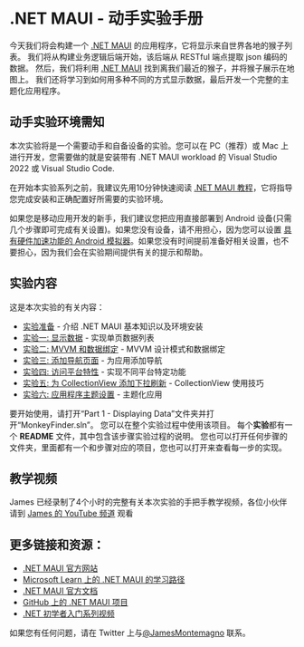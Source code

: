 # .NET MAUI - 动手实验手册

今天我们将会构建一个 [.NET MAUI](https://docs.microsoft.com/dotnet/maui?WT.mc_id=friends-mauiworkshop-jamont) 的应用程序，它将显示来自世界各地的猴子列表。 我们将从构建业务逻辑后端开始，该后端从 RESTful 端点提取 json 编码的数据。 然后，我们将利用 [.NET MAUI](https://docs.microsoft.com/xamarin/essentials/index?WT.mc_id=friends-mauiworkshop-jamont) 找到离我们最近的猴子，并将猴子展示在地图上。 我们还将学习到如何用多种不同的方式显示数据，最后开发一个完整的主题化应用程序。

## 动手实验环境需知
本次实验将是一个需要动手和自备设备的实验。您可以在 PC（推荐）或 Mac 上进行开发，您需要做的就是安装带有 .NET MAUI workload 的 Visual Studio 2022 或 Visual Studio Code.

在开始本实验系列之前，我建议先用10分钟快速阅读 [.NET MAUI 教程](https://docs.microsoft.com/dotnet/maui/get-started/first-app?WT.mc_id=friends-mauiworkshop-jamont)，它将指导您完成安装和正确配置好所需要的实验环境。

如果您是移动应用开发的新手，我们建议您把应用直接部署到 Android 设备(只需几个步骤即可完成有关设置)。如果您没有设备，请不用担心，因为您可以设置 [具有硬件加速功能的 Android 模拟器](https://docs.microsoft.com/xamarin/android/get-started/installation/android-emulator?WT.mc_id=friends-mauiworkshop-jamont)。如果您没有时间提前准备好相关设置，也不要担心，因为我们会在实验期间提供有关的提示和帮助。

## 实验内容

这是本次实验的有关内容：

* [实验准备](Part%200%20-%20Overview/README.zh-cn.md) - 介绍 .NET MAUI 基本知识以及环境安装 
* [实验一: 显示数据](Part%201%20-%20Displaying%20Data/README.zh-cn.md) - 实现单页数据列表
* [实验二: MVVM 和数据绑定](Part%202%20-%20MVVM/README.zh-cn.md) - MVVM 设计模式和数据绑定
* [实验三: 添加导航页面](Part%203%20-%20Navigation/README.zh-cn.md) - 为应用添加导航
* [实验四: 访问平台特性](Part%204%20-%20Platform%20Features/README.zh-cn.md) - 实现不同平台特定功能
* [实验五: 为 CollectionView 添加下拉刷新](Part%205%20-%20CollectionView/README.md) - CollectionView 使用技巧
* [实验六: 应用程序主题设置](Part%206%20-%20AppThemes/README.zh-cn.md) - 主题化应用


要开始使用，请打开“Part 1 - Displaying Data”文件夹并打开“MonkeyFinder.sln”。 您可以在整个实验过程中使用该项目。 每个**实验**都有一个 **README** 文件，其中包含该步骤实验过程的说明。 您也可以打开任何步骤的文件夹，里面都有一个和步骤对应的项目，您也可以打开来查看每一步的实现。

## 教学视频
James 已经录制了4个小时的完整有关本次实验的手把手教学视频，各位小伙伴请到 [James 的 YouTube 频道](https://youtube.com/jamesmontemagno) 观看

## 更多链接和资源：
- [.NET MAUI 官方网站](https://dot.net/maui)
- [Microsoft Learn 上的 .NET MAUI 的学习路径](https://aka.ms/Learn.MAUI)
- [.NET MAUI 官方文档](https://aka.ms/Docs.MAUI)
- [GitHub 上的 .NET MAUI 项目](https://github.com/dotnet/maui)
- [.NET 初学者入门系列视频](https://dot.net/videos)


如果您有任何问题，请在 Twitter 上与[@JamesMontemagno](https://twitter.com/jamesmontemagno) 联系。


